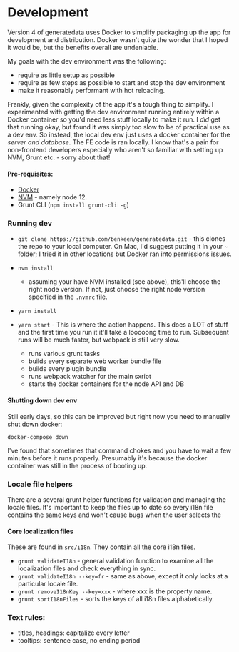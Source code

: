 # Development

Version 4 of generatedata uses Docker to simplify packaging up the app for development and distribution. Docker
wasn't quite the wonder that I hoped it would be, but the benefits overall are undeniable.

My goals with the dev environment was the following:
- require as little setup as possible
- require as few steps as possible to start and stop the dev environment
- make it reasonably performant with hot reloading.

Frankly, given the complexity of the app it's a tough thing to simplify. I experimented with getting the dev 
environment running entirely within a Docker container so you'd need less stuff locally to make it run. I _did_ get 
that running okay, but found it was simply too slow to be of practical use as a dev env. So instead, the local dev env 
just uses a docker container for the _server and database_. The FE code is ran locally. I know that's a pain for
non-frontend developers especially who aren't so familiar with setting up NVM, Grunt etc. - sorry about that! 

#### Pre-requisites:

- [Docker](https://docs.docker.com/get-docker/)
- [NVM](https://github.com/nvm-sh/nvm#installing-and-updating) - namely node 12.
- Grunt CLI (`npm install grunt-cli -g`)

### Running dev

- `git clone https://github.com/benkeen/generatedata.git` - this clones the repo to your local computer. On Mac, I'd
suggest putting it in your `~` folder; I tried it in other locations but Docker ran into permissions issues.  
     
- `nvm install`
    - assuming your have NVM installed (see above), this'll choose the right node version. If not, just choose the 
    right node version specified in the `.nvmrc` file. 

- `yarn install`
- `yarn start` - This is where the action happens. This does a LOT of stuff and the first time you run it it'll take a
looooong time to run. Subsequent runs will be much faster, but webpack is still very slow. 
  - runs various grunt tasks
  - builds every separate web worker bundle file
  - builds every plugin bundle
  - runs webpack watcher for the main sxriot 
  - starts the docker containers for the node API and DB


#### Shutting down dev env

Still early days, so this can be improved but right now you need to manually shut down docker:

`docker-compose down`

I've found that sometimes that command chokes and you have to wait a few minutes before it runs properly. Presumably
it's because the docker container was still in the process of booting up. 







### Locale file helpers

There are a several grunt helper functions for validation and managing the locale files. It's important to keep the files
up to date so every i18n file contains the same keys and won't cause bugs when the user selects the 

#### Core localization files

These are found in `src/i18n`. They contain all the core i18n files.

- `grunt validateI18n` - general validation function to examine all the localization files and check everything in sync.
- `grunt validateI18n --key=fr` - same as above, except it only looks at a particular locale file.
- `grunt removeI18nKey --key=xxx` - where xxx is the property name.
- `grunt sortI18nFiles` - sorts the keys of all i18n files alphabetically.


### Text rules:

- titles, headings: capitalize every letter
- tooltips: sentence case, no ending period

